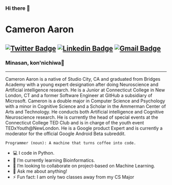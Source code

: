 ### Hi there 👋
# Cameron Aaron

[![Twitter Badge](https://img.shields.io/badge/-@cameronaaron4-1ca0f1?style=flat-square&labelColor=1ca0f1&logo=twitter&logoColor=white&link=https://twitter.com/cameronaaron4)](https://twitter.com/cameronaaron4) 
[![Linkedin Badge](https://img.shields.io/badge/-kamisama-blue?style=flat-square&logo=Linkedin&logoColor=white&link=https://www.linkedin.com/in/kamisama/)](https://www.linkedin.com/in/kamisama) 
[![Gmail Badge](https://img.shields.io/badge/-cameronaaron1@gmail.com-red?style=flat-square&logo=Gmail&logoColor=white&link=mailto:cameronaaron1@gmail.com)](cameronaaron1@gmail.com)
---
### Minasan, kon'nichiwa👋
---
Cameron Aaron is a native of Studio City, CA and graduated from Bridges Academy with a young expert designation after doing Neuroscience and Artificial intelligence research. He is a Junior at Connecticut College in New London, CT and a former Software Engineer at GitHub a subsidiary of Microsoft. Cameron is a double major in Computer Science and Psychology with a minor in Cognitive Science and a Scholar in the Ammerman Center of Arts and Technology. He conducts both Artificial intelligence and Cognitive Neuroscience research. He is currently the head of special events at the Connecticut College TED Club and is in charge of the youth event TEDxYouth@NewLondon. He is a Google product Expert and is currently a moderator for the official Google Android Beta subreddit.
```
Programmer (noun): A machine that turns coffee into code.
```
- :computer: I code in Python.
- 🌱 I’m currently learning Bioinformatics.
- 👯 I’m looking to collaborate on project-based on Machine Learning.
- 💬 Ask me about anything!
- ⚡ Fun fact: I am only two classes away from my CS Major 
